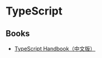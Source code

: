 # TypeScript

## Books
* [TypeScript Handbook（中文版）](https://www.gitbook.com/book/zhongsp/typescript-handbook/details)
